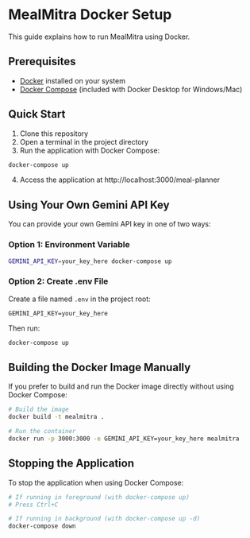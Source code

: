 # MealMitra Docker Setup

This guide explains how to run MealMitra using Docker.

## Prerequisites

- [Docker](https://docs.docker.com/get-docker/) installed on your system
- [Docker Compose](https://docs.docker.com/compose/install/) (included with Docker Desktop for Windows/Mac)

## Quick Start

1. Clone this repository
2. Open a terminal in the project directory
3. Run the application with Docker Compose:

```bash
docker-compose up
```

4. Access the application at http://localhost:3000/meal-planner

## Using Your Own Gemini API Key

You can provide your own Gemini API key in one of two ways:

### Option 1: Environment Variable

```bash
GEMINI_API_KEY=your_key_here docker-compose up
```

### Option 2: Create .env File

Create a file named `.env` in the project root:

```
GEMINI_API_KEY=your_key_here
```

Then run:

```bash
docker-compose up
```

## Building the Docker Image Manually

If you prefer to build and run the Docker image directly without using Docker Compose:

```bash
# Build the image
docker build -t mealmitra .

# Run the container
docker run -p 3000:3000 -e GEMINI_API_KEY=your_key_here mealmitra
```

## Stopping the Application

To stop the application when using Docker Compose:

```bash
# If running in foreground (with docker-compose up)
# Press Ctrl+C

# If running in background (with docker-compose up -d)
docker-compose down
``` 
